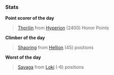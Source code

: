 

### Stats

**Point scorer of the day**
>[Thoriiin](/#/character/Hyperion/383542) from [Hyperion](/#/ranking/Hyperion)  (2400) Honor Points


**Climber of the day**
>[Shaoring](/#/character/Hellion/383349) from [Hellion](/#/ranking/Hellion)  (45) positions


**Worst of the day**
>[Savaga](/#/character/Loki/392081) from [Loki](/#/ranking/Loki)  (-6) positions


